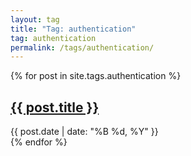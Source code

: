 ```yaml
---
layout: tag
title: "Tag: authentication"
tag: authentication
permalink: /tags/authentication/
---
```


{% for post in site.tags.authentication %}
<article class="post">
    <h2><a href="{{ post.url }}">{{ post.title }}</a></h2>
    <div class="post-meta">
        <span class="date">{{ post.date | date: "%B %d, %Y" }}</span>
    </div>
</article>
{% endfor %}
